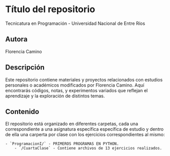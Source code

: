 # Título del repositorio
Tecnicatura en Programación - Universidad Nacional de Entre Ríos

## Autora
Florencia Camino

## Descripción
Este repositorio contiene materiales y proyectos relacionados con estudios personales o académicos modificados por Florencia Camino.
Aquí encontrarás códigos, notas, y experimentos variados que reflejan el aprendizaje y la exploración de distintos temas.

## Contenido
El repositorio está organizado en diferentes carpetas, cada una correspondiente a una asignatura específica específica de estudio y
dentro de ella una carperta por clase con los ejercicios correspondientes al mismo:

    - `ProgramacionI/` - PRIMEROS PROGRAMAS EN PYTHON.
        - `/CuartaClase` - Contiene archivos de 13 ejercicios realizados.
